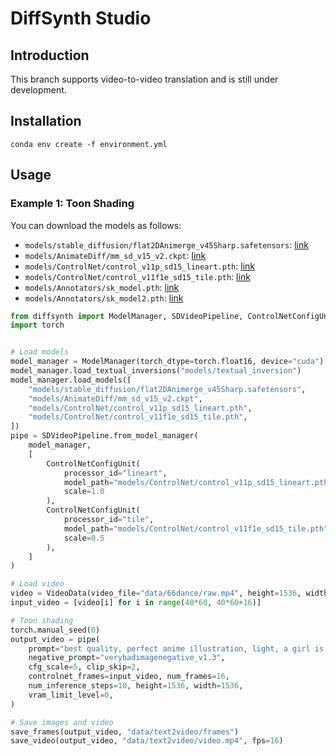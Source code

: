 # DiffSynth Studio

## Introduction

This branch supports video-to-video translation and is still under development.

## Installation

```
conda env create -f environment.yml
```

## Usage

### Example 1: Toon Shading

You can download the models as follows:

* `models/stable_diffusion/flat2DAnimerge_v45Sharp.safetensors`: [link](https://civitai.com/api/download/models/266360?type=Model&format=SafeTensor&size=pruned&fp=fp16)
* `models/AnimateDiff/mm_sd_v15_v2.ckpt`: [link](https://huggingface.co/guoyww/animatediff/resolve/main/mm_sd_v15_v2.ckpt)
* `models/ControlNet/control_v11p_sd15_lineart.pth`: [link](https://huggingface.co/lllyasviel/ControlNet-v1-1/resolve/main/control_v11p_sd15_lineart.pth)
* `models/ControlNet/control_v11f1e_sd15_tile.pth`: [link](https://huggingface.co/lllyasviel/ControlNet-v1-1/resolve/main/control_v11f1e_sd15_tile.pth)
* `models/Annotators/sk_model.pth`: [link](https://huggingface.co/lllyasviel/Annotators/resolve/main/sk_model.pth)
* `models/Annotators/sk_model2.pth`: [link](https://huggingface.co/lllyasviel/Annotators/resolve/main/sk_model2.pth)

```python
from diffsynth import ModelManager, SDVideoPipeline, ControlNetConfigUnit, VideoData, save_video, save_frames
import torch


# Load models
model_manager = ModelManager(torch_dtype=torch.float16, device="cuda")
model_manager.load_textual_inversions("models/textual_inversion")
model_manager.load_models([
    "models/stable_diffusion/flat2DAnimerge_v45Sharp.safetensors",
    "models/AnimateDiff/mm_sd_v15_v2.ckpt",
    "models/ControlNet/control_v11p_sd15_lineart.pth",
    "models/ControlNet/control_v11f1e_sd15_tile.pth",
])
pipe = SDVideoPipeline.from_model_manager(
    model_manager,
    [
        ControlNetConfigUnit(
            processor_id="lineart",
            model_path="models/ControlNet/control_v11p_sd15_lineart.pth",
            scale=1.0
        ),
        ControlNetConfigUnit(
            processor_id="tile",
            model_path="models/ControlNet/control_v11f1e_sd15_tile.pth",
            scale=0.5
        ),
    ]
)

# Load video
video = VideoData(video_file="data/66dance/raw.mp4", height=1536, width=1536)
input_video = [video[i] for i in range(40*60, 40*60+16)]

# Toon shading
torch.manual_seed(0)
output_video = pipe(
    prompt="best quality, perfect anime illustration, light, a girl is dancing, smile, solo",
    negative_prompt="verybadimagenegative_v1.3",
    cfg_scale=5, clip_skip=2,
    controlnet_frames=input_video, num_frames=16,
    num_inference_steps=10, height=1536, width=1536,
    vram_limit_level=0,
)

# Save images and video
save_frames(output_video, "data/text2video/frames")
save_video(output_video, "data/text2video/video.mp4", fps=16)
```

